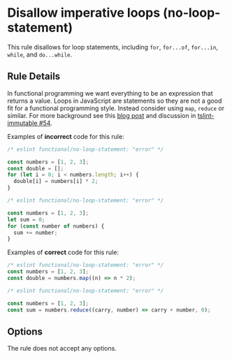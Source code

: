 # Disallow imperative loops (no-loop-statement)

This rule disallows for loop statements, including `for`, `for...of`, `for...in`, `while`, and `do...while`.

## Rule Details

In functional programming we want everything to be an expression that returns a value.
Loops in JavaScript are statements so they are not a good fit for a functional programming style.
Instead consider using `map`, `reduce` or similar.
For more background see this [blog post](https://hackernoon.com/rethinking-javascript-death-of-the-for-loop-c431564c84a8) and discussion in [tslint-immutable #54](https://github.com/jonaskello/tslint-immutable/issues/54).

Examples of **incorrect** code for this rule:

<!-- eslint-skip -->

```js
/* eslint functional/no-loop-statement: "error" */

const numbers = [1, 2, 3];
const double = [];
for (let i = 0; i < numbers.length; i++) {
  double[i] = numbers[i] * 2;
}
```

<!-- eslint-skip -->

```js
/* eslint functional/no-loop-statement: "error" */

const numbers = [1, 2, 3];
let sum = 0;
for (const number of numbers) {
  sum += number;
}
```

Examples of **correct** code for this rule:

```js
/* eslint functional/no-loop-statement: "error" */
const numbers = [1, 2, 3];
const double = numbers.map((n) => n * 2);
```

```js
/* eslint functional/no-loop-statement: "error" */

const numbers = [1, 2, 3];
const sum = numbers.reduce((carry, number) => carry + number, 0);
```

## Options

The rule does not accept any options.
